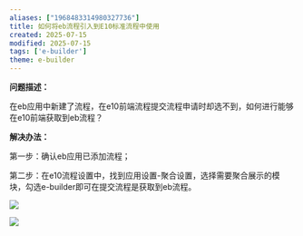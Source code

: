 ```yaml
---
aliases: ["1968483314980327736"]
title: 如何将eb流程引入到E10标准流程中使用
created: 2025-07-15
modified: 2025-07-15
tags: ['e-builder']
theme: e-builder
---
```


**问题描述：**

在eb应用中新建了流程，在e10前端流程提交流程申请时却选不到，如何进行能够在e10前端获取到eb流程？

**解决办法：**

第一步：确认eb应用已添加流程；

第二步：在e10流程设置中，找到应用设置-聚合设置，选择需要聚合展示的模块，勾选e-builder即可在提交流程是获取到eb流程。

![](a9b4c12fba59f8438e4cd467d2cd1939.jpg)

![](e0db7c1df31581e4807df6b767aa2eed.jpg)